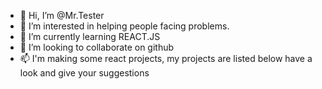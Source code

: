 - 👋 Hi, I’m @Mr.Tester
- 👀 I’m interested in helping people facing problems. 
- 🌱 I’m currently learning REACT.JS
- 💞️ I’m looking to collaborate on github
- 📫 I'm making some react projects, my projects are listed below have a look and give your suggestions
 
<!---
walwaddan/walwaddan is a ✨ special ✨ repository because its `README.md` (this file) appears on your GitHub profile.
You can click the Preview link to take a look at your changes.
--->
